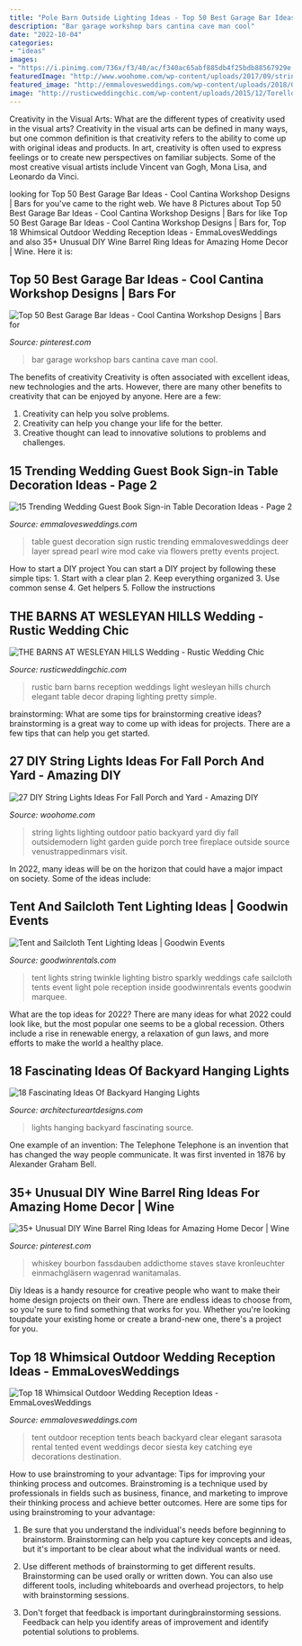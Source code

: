 ```yaml
---
title: "Pole Barn Outside Lighting Ideas - Top 50 Best Garage Bar Ideas"
description: "Bar garage workshop bars cantina cave man cool"
date: "2022-10-04"
categories:
- "ideas"
images:
- "https://i.pinimg.com/736x/f3/40/ac/f340ac65abf885db4f25bdb88567929e.jpg"
featuredImage: "http://www.woohome.com/wp-content/uploads/2017/09/string-lighting-ideas-for-Fall-yard-and-garden-19.jpg"
featured_image: "http://emmalovesweddings.com/wp-content/uploads/2018/02/chic-rustic-wedding-guest-book-table-ideas.jpg"
image: "http://rusticweddingchic.com/wp-content/uploads/2015/12/Torello_Brexel_Katie_Slater_Photography_brexelpicks061_low-590x886.jpg"
---
```



Creativity in the Visual Arts: What are the different types of creativity used in the visual arts?
Creativity in the visual arts can be defined in many ways, but one common definition is that creativity refers to the ability to come up with original ideas and products. In art, creativity is often used to express feelings or to create new perspectives on familiar subjects. Some of the most creative visual artists include Vincent van Gogh, Mona Lisa, and Leonardo da Vinci.

	

		
looking for Top 50 Best Garage Bar Ideas - Cool Cantina Workshop Designs | Bars for you've came to the right web. We have 8 Pictures about Top 50 Best Garage Bar Ideas - Cool Cantina Workshop Designs | Bars for like Top 50 Best Garage Bar Ideas - Cool Cantina Workshop Designs | Bars for, Top 18 Whimsical Outdoor Wedding Reception Ideas - EmmaLovesWeddings and also 35+ Unusual DIY Wine Barrel Ring Ideas for Amazing Home Decor | Wine. Here it is:
		
    
## Top 50 Best Garage Bar Ideas - Cool Cantina Workshop Designs | Bars For

<img loading=lazy src="https://i.pinimg.com/736x/f3/40/ac/f340ac65abf885db4f25bdb88567929e.jpg" onerror="this.onerror=null;this.src='https://tse3.mm.bing.net/th?id=OIP.RJbyo4YwzOtV0ORtr8-YywAAAA&amp;pid=15.1';" alt="Top 50 Best Garage Bar Ideas - Cool Cantina Workshop Designs | Bars for">

_Source: pinterest.com_

>bar garage workshop bars cantina cave man cool. 

	

The benefits of creativity
Creativity is often associated with excellent ideas, new technologies and the arts. However, there are many other benefits to creativity that can be enjoyed by anyone. Here are a few: 
1. Creativity can help you solve problems.
2. Creativity can help you change your life for the better.
3. Creative thought can lead to innovative solutions to problems and challenges.

    
## 15 Trending Wedding Guest Book Sign-in Table Decoration Ideas - Page 2

<img loading=lazy src="http://emmalovesweddings.com/wp-content/uploads/2018/02/chic-rustic-wedding-guest-book-table-ideas.jpg" onerror="this.onerror=null;this.src='https://tse1.mm.bing.net/th?id=OIP.p-1Xaf5huVPGxfG5vDmAmwHaKG&amp;pid=15.1';" alt="15 Trending Wedding Guest Book Sign-in Table Decoration Ideas - Page 2">

_Source: emmalovesweddings.com_

>table guest decoration sign rustic trending emmalovesweddings deer layer spread pearl wire mod cake via flowers pretty events project. 

	

How to start a DIY project
You can start a DIY project by following these simple tips: 1. Start with a clear plan 2. Keep everything organized 3. Use common sense 4. Get helpers 5. Follow the instructions 
    
## THE BARNS AT WESLEYAN HILLS Wedding - Rustic Wedding Chic

<img loading=lazy src="http://rusticweddingchic.com/wp-content/uploads/2015/12/Torello_Brexel_Katie_Slater_Photography_brexelpicks061_low-590x886.jpg" onerror="this.onerror=null;this.src='https://tse3.mm.bing.net/th?id=OIP.FixyIIu_cXM6KBITItfStgHaLH&amp;pid=15.1';" alt="THE BARNS AT WESLEYAN HILLS Wedding - Rustic Wedding Chic">

_Source: rusticweddingchic.com_

>rustic barn barns reception weddings light wesleyan hills church elegant table decor draping lighting pretty simple. 

	

brainstorming: What are some tips for brainstorming creative ideas?
brainstorming is a great way to come up with ideas for projects. There are a few tips that can help you get started.

    
## 27 DIY String Lights Ideas For Fall Porch And Yard - Amazing DIY

<img loading=lazy src="http://www.woohome.com/wp-content/uploads/2017/09/string-lighting-ideas-for-Fall-yard-and-garden-19.jpg" onerror="this.onerror=null;this.src='https://tse3.mm.bing.net/th?id=OIP.JSTGUVSd9RnxvWRBJZKV5gHaKG&amp;pid=15.1';" alt="27 DIY String Lights Ideas For Fall Porch and Yard - Amazing DIY">

_Source: woohome.com_

>string lights lighting outdoor patio backyard yard diy fall outsidemodern light garden guide porch tree fireplace outside source venustrappedinmars visit. 

	

In 2022, many ideas will be on the horizon that could have a major impact on society. Some of the ideas include: 

    
## Tent And Sailcloth Tent Lighting Ideas | Goodwin Events

<img loading=lazy src="http://www.goodwinrentals.com/wp-content/uploads/2014/07/Tent-String-Lights.jpg" onerror="this.onerror=null;this.src='https://tse4.mm.bing.net/th?id=OIP.d_Zq6dZHBt5xl2jjMERtLAHaE8&amp;pid=15.1';" alt="Tent and Sailcloth Tent Lighting Ideas | Goodwin Events">

_Source: goodwinrentals.com_

>tent lights string twinkle lighting bistro sparkly weddings cafe sailcloth tents event light pole reception inside goodwinrentals events goodwin marquee. 

	

What are the top ideas for 2022?
There are many ideas for what 2022 could look like, but the most popular one seems to be a global recession. Others include a rise in renewable energy, a relaxation of gun laws, and more efforts to make the world a healthy place.

    
## 18 Fascinating Ideas Of Backyard Hanging Lights

<img loading=lazy src="http://www.architectureartdesigns.com/wp-content/uploads/2016/06/9-61-630x419.jpg" onerror="this.onerror=null;this.src='https://tse2.mm.bing.net/th?id=OIP.Z1vhg7WLCNCmQDcnqz7nvgHaE7&amp;pid=15.1';" alt="18 Fascinating Ideas Of Backyard Hanging Lights">

_Source: architectureartdesigns.com_

>lights hanging backyard fascinating source. 

	

One example of an invention: The Telephone
Telephone is an invention that has changed the way people communicate. It was first invented in 1876 by Alexander Graham Bell.

    
## 35+ Unusual DIY Wine Barrel Ring Ideas For Amazing Home Decor | Wine

<img loading=lazy src="https://i.pinimg.com/736x/93/4c/0d/934c0dae0f85f7624ee6762c3ffa9814.jpg" onerror="this.onerror=null;this.src='https://tse2.mm.bing.net/th?id=OIP.44_Gl5IOEWbHDZVz-BV7AQHaJ7&amp;pid=15.1';" alt="35+ Unusual DIY Wine Barrel Ring Ideas for Amazing Home Decor | Wine">

_Source: pinterest.com_

>whiskey bourbon fassdauben addicthome staves stave kronleuchter einmachgläsern wagenrad wanitamalas. 

	

Diy Ideas is a handy resource for creative people who want to make their home design projects on their own. There are endless ideas to choose from, so you're sure to find something that works for you. Whether you're looking toupdate your existing home or create a brand-new one, there's a project for you.

    
## Top 18 Whimsical Outdoor Wedding Reception Ideas - EmmaLovesWeddings

<img loading=lazy src="http://emmalovesweddings.com/wp-content/uploads/2017/09/tented-outdoor-wedding-reception-ideas.jpg" onerror="this.onerror=null;this.src='https://tse4.mm.bing.net/th?id=OIP.P0lkI2xGFNgCsQo-uvgXWQHaLI&amp;pid=15.1';" alt="Top 18 Whimsical Outdoor Wedding Reception Ideas - EmmaLovesWeddings">

_Source: emmalovesweddings.com_

>tent outdoor reception tents beach backyard clear elegant sarasota rental tented event weddings decor siesta key catching eye decorations destination. 

	

How to use brainstroming to your advantage: Tips for improving your thinking process and outcomes.
Brainstroming is a technique used by professionals in fields such as business, finance, and marketing to improve their thinking process and achieve better outcomes. Here are some tips for using brainstroming to your advantage: 
1. Be sure that you understand the individual's needs before beginning to brainstorm. Brainstorming can help you capture key concepts and ideas, but it's important to be clear about what the individual wants or need.

2. Use different methods of brainstorming to get different results. Brainstorming can be used orally or written down. You can also use different tools, including whiteboards and overhead projectors, to help with brainstorming sessions.

3. Don't forget that feedback is important duringbrainstorming sessions. Feedback can help you identify areas of improvement and identify potential solutions to problems.

